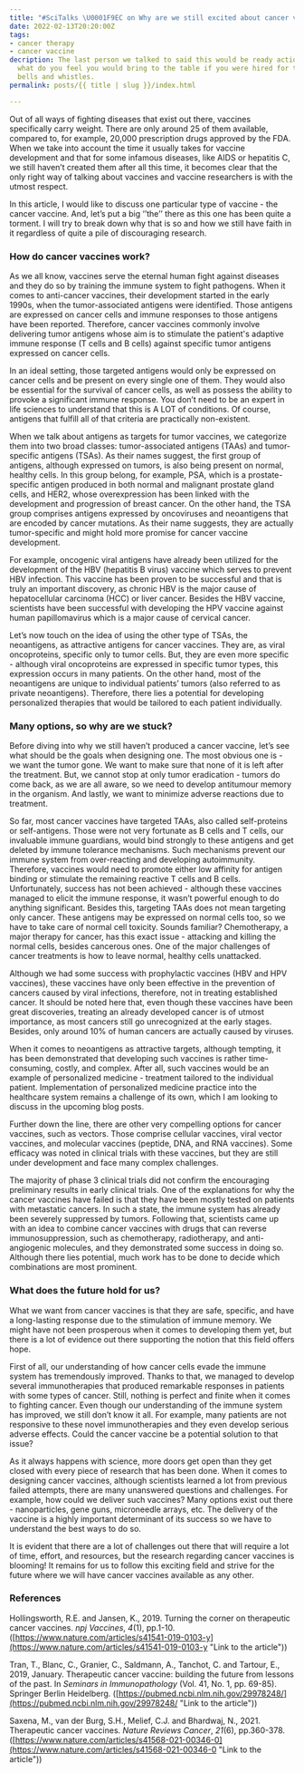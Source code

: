 ```yaml
---
title: "#SciTalks \U0001F9EC on Why are we still excited about cancer vaccines?"
date: 2022-02-13T20:20:00Z
tags:
- cancer therapy
- cancer vaccine
decription: The last person we talked to said this would be ready action item, and
  what do you feel you would bring to the table if you were hired for this position
  bells and whistles.
permalink: posts/{{ title | slug }}/index.html

---
```

Out of all ways of fighting diseases that exist out there, vaccines specifically carry weight. There are only around 25 of them available, compared to, for example, 20,000 prescription drugs approved by the FDA. When we take into account the time it usually takes for vaccine development and that for some infamous diseases, like AIDS or hepatitis C, we still haven’t created them after all this time, it becomes clear that the only right way of talking about vaccines and vaccine researchers is with the utmost respect.

In this article, I would like to discuss one particular type of vaccine - the cancer vaccine. And, let’s put a big ‘’the’’ there as this one has been quite a torment. I will try to break down why that is so and how we still have faith in it regardless of quite a pile of discouraging research.

### **How do cancer vaccines work?**

As we all know, vaccines serve the eternal human fight against diseases and they do so by training the immune system to fight pathogens. When it comes to anti-cancer vaccines, their development started in the early 1990s, when the tumor-associated antigens were identified. Those antigens are expressed on cancer cells and immune responses to those antigens have been reported. Therefore, cancer vaccines commonly involve delivering tumor antigens whose aim is to stimulate the patient's adaptive immune response (T cells and B cells) against specific tumor antigens expressed on cancer cells.

In an ideal setting, those targeted antigens would only be expressed on cancer cells and be present on every single one of them. They would also be essential for the survival of cancer cells, as well as possess the ability to provoke a significant immune response. You don’t need to be an expert in life sciences to understand that this is A LOT of conditions. Of course, antigens that fulfill all of that criteria are practically non-existent.

When we talk about antigens as targets for tumor vaccines, we categorize them into two broad classes: tumor-associated antigens (TAAs) and tumor-specific antigens (TSAs). As their names suggest, the first group of antigens, although expressed on tumors, is also being present on normal, healthy cells. In this group belong, for example, PSA, which is a prostate-specific antigen produced in both normal and malignant prostate gland cells, and HER2, whose overexpression has been linked with the development and progression of breast cancer. On the other hand, the TSA group comprises antigens expressed by oncoviruses and neoantigens that are encoded by cancer mutations. As their name suggests, they are actually tumor-specific and might hold more promise for cancer vaccine development.

For example, oncogenic viral antigens have already been utilized for the development of the HBV (hepatitis B virus) vaccine which serves to prevent HBV infection. This vaccine has been proven to be successful and that is truly an important discovery, as chronic HBV is the major cause of hepatocellular carcinoma (HCC) or liver cancer. Besides the HBV vaccine, scientists have been successful with developing the HPV vaccine against human papillomavirus which is a major cause of cervical cancer.

Let’s now touch on the idea of using the other type of TSAs, the neoantigens, as attractive antigens for cancer vaccines. They are, as viral oncoproteins, specific only to tumor cells. But, they are even more specific - although viral oncoproteins are expressed in specific tumor types, this expression occurs in many patients. On the other hand, most of the neoantigens are unique to individual patients’ tumors (also referred to as private neoantigens). Therefore, there lies a potential for developing personalized therapies that would be tailored to each patient individually.

### **Many options, so why are we stuck?**

Before diving into why we still haven’t produced a cancer vaccine, let’s see what should be the goals when designing one. The most obvious one is - we want the tumor gone. We want to make sure that none of it is left after the treatment. But, we cannot stop at only tumor eradication - tumors do come back, as we are all aware, so we need to develop antitumour memory in the organism. And lastly, we want to minimize adverse reactions due to treatment.

So far, most cancer vaccines have targeted TAAs, also called self-proteins or self-antigens. Those were not very fortunate as B cells and T cells, our invaluable immune guardians, would bind strongly to these antigens and get deleted by immune tolerance mechanisms. Such mechanisms prevent our immune system from over-reacting and developing autoimmunity. Therefore, vaccines would need to promote either low affinity for antigen binding or stimulate the remaining reactive T cells and B cells. Unfortunately, success has not been achieved - although these vaccines managed to elicit the immune response, it wasn’t powerful enough to do anything significant. Besides this, targeting TAAs does not mean targeting only cancer. These antigens may be expressed on normal cells too, so we have to take care of normal cell toxicity. Sounds familiar? Chemotherapy, a major therapy for cancer, has this exact issue - attacking and killing the normal cells, besides cancerous ones. One of the major challenges of cancer treatments is how to leave normal, healthy cells unattacked.

Although we had some success with prophylactic vaccines (HBV and HPV vaccines), these vaccines have only been effective in the prevention of cancers caused by viral infections, therefore, not in treating established cancer. It should be noted here that, even though these vaccines have been great discoveries, treating an already developed cancer is of utmost importance, as most cancers still go unrecognized at the early stages. Besides, only around 10% of human cancers are actually caused by viruses.

When it comes to neoantigens as attractive targets, although tempting, it has been demonstrated that developing such vaccines is rather time-consuming, costly, and complex. After all, such vaccines would be an example of personalized medicine - treatment tailored to the individual patient. Implementation of personalized medicine practice into the healthcare system remains a challenge of its own, which I am looking to discuss in the upcoming blog posts.

Further down the line, there are other very compelling options for cancer vaccines, such as vectors. Those comprise cellular vaccines, viral vector vaccines, and molecular vaccines (peptide, DNA, and RNA vaccines). Some efficacy was noted in clinical trials with these vaccines, but they are still under development and face many complex challenges.

The majority of phase 3 clinical trials did not confirm the encouraging preliminary results in early clinical trials. One of the explanations for why the cancer vaccines have failed is that they have been mostly tested on patients with metastatic cancers. In such a state, the immune system has already been severely suppressed by tumors. Following that, scientists came up with an idea to combine cancer vaccines with drugs that can reverse immunosuppression, such as chemotherapy, radiotherapy, and anti-angiogenic molecules, and they demonstrated some success in doing so. Although there lies potential, much work has to be done to decide which combinations are most prominent.

### **What does the future hold for us?**

What we want from cancer vaccines is that they are safe, specific, and have a long-lasting response due to the stimulation of immune memory. We might have not been prosperous when it comes to developing them yet, but there is a lot of evidence out there supporting the notion that this field offers hope.

First of all, our understanding of how cancer cells evade the immune system has tremendously improved. Thanks to that, we managed to develop several immunotherapies that produced remarkable responses in patients with some types of cancer. Still, nothing is perfect and finite when it comes to fighting cancer. Even though our understanding of the immune system has improved, we still don’t know it all. For example, many patients are not responsive to these novel immunotherapies and they even develop serious adverse effects. Could the cancer vaccine be a potential solution to that issue?

As it always happens with science, more doors get open than they get closed with every piece of research that has been done. When it comes to designing cancer vaccines, although scientists learned a lot from previous failed attempts, there are many unanswered questions and challenges. For example, how could we deliver such vaccines? Many options exist out there - nanoparticles, gene guns, microneedle arrays, etc. The delivery of the vaccine is a highly important determinant of its success so we have to understand the best ways to do so.

It is evident that there are a lot of challenges out there that will require a lot of time, effort, and resources, but the research regarding cancer vaccines is blooming! It remains for us to follow this exciting field and strive for the future where we will have cancer vaccines available as any other.

### **References**

Hollingsworth, R.E. and Jansen, K., 2019. Turning the corner on therapeutic cancer vaccines. _npj Vaccines_, _4_(1), pp.1-10. ([https://www.nature.com/articles/s41541-019-0103-y](https://www.nature.com/articles/s41541-019-0103-y "Link to the article"))

Tran, T., Blanc, C., Granier, C., Saldmann, A., Tanchot, C. and Tartour, E., 2019, January. Therapeutic cancer vaccine: building the future from lessons of the past. In _Seminars in Immunopathology_ (Vol. 41, No. 1, pp. 69-85). Springer Berlin Heidelberg. ([https://pubmed.ncbi.nlm.nih.gov/29978248/](https://pubmed.ncbi.nlm.nih.gov/29978248/ "Link to the article"))

Saxena, M., van der Burg, S.H., Melief, C.J. and Bhardwaj, N., 2021. Therapeutic cancer vaccines. _Nature Reviews Cancer_, _21_(6), pp.360-378. ([https://www.nature.com/articles/s41568-021-00346-0](https://www.nature.com/articles/s41568-021-00346-0 "Link to the article"))
